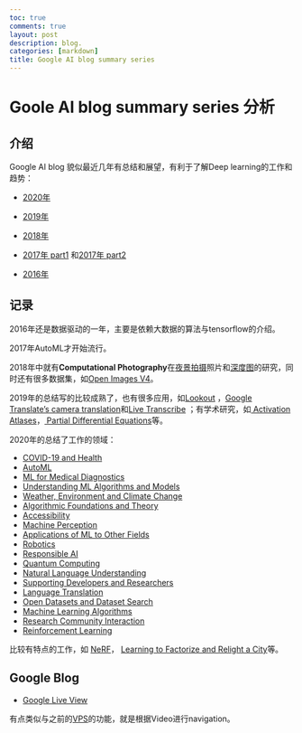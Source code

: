 ```yaml
---
toc: true
comments: true
layout: post
description: blog.
categories: [markdown]
title: Google AI blog summary series
---
```

# Goole AI blog summary series 分析

## 介绍

Google AI blog 貌似最近几年有总结和展望，有利于了解Deep learning的工作和趋势：

- [2020年](https://ai.googleblog.com/2021/01/google-research-looking-back-at-2020.html)

- [2019年](https://ai.googleblog.com/2020/01/google-research-looking-back-at-2019.html)

- [2018年](https://ai.googleblog.com/2019/01/looking-back-at-googles-research.html)

- [2017年 part1](https://ai.googleblog.com/2018/01/the-google-brain-team-looking-back-on.html) 和[2017年 part2](https://ai.googleblog.com/2018/01/the-google-brain-team-looking-back-on_12.html)

- [2016年](https://ai.googleblog.com/2017/01/the-google-brain-team-looking-back-on.html)

## 记录

2016年还是数据驱动的一年，主要是依赖大数据的算法与tensorflow的介绍。

2017年AutoML才开始流行。

2018年中就有**Computational Photography**在[夜景拍摄](https://ai.googleblog.com/2018/11/night-sight-seeing-in-dark-on-pixel.html)照片和[深度图](https://ai.googleblog.com/2018/11/learning-to-predict-depth-on-pixel-3.html)的研究，同时还有很多数据集，如[Open Images V4](http://ai.googleblog.com/2018/04/announcing-open-images-v4-and-eccv-2018.html)。

2019年的总结写的比较成熟了，也有很多应用，如[Lookout](https://www.blog.google/outreach-initiatives/accessibility/lookout-discover-your-surroundings-help-ai/) ，[Google Translate’s camera translation](https://www.blog.google/products/translate/google-translates-instant-camera-translation-gets-upgrade/)和[Live Transcribe](https://ai.googleblog.com/2019/02/real-time-continuous-transcription-with.html) ；有学术研究，如[ Activation Atlases](http://ai.googleblog.com/2019/03/exploring-neural-networks.html)，[ Partial Differential Equations](http://ai.googleblog.com/2019/07/learning-better-simulation-methods-for.html)等。

2020年的总结了工作的领域：

- [COVID-19 and Health](https://ai.googleblog.com/2021/01/google-research-looking-back-at-2020.html#COVIDandHealth)
- [AutoML](https://ai.googleblog.com/2021/01/google-research-looking-back-at-2020.html#AutoML) 
- [ML for Medical Diagnostics](https://ai.googleblog.com/2021/01/google-research-looking-back-at-2020.html#MedicalDiagnostics) 
- [Understanding ML Algorithms and Models](https://ai.googleblog.com/2021/01/google-research-looking-back-at-2020.html#Models) 
- [Weather, Environment and Climate Change](https://ai.googleblog.com/2021/01/google-research-looking-back-at-2020.html#Weather) 
- [ Algorithmic Foundations and Theory](https://ai.googleblog.com/2021/01/google-research-looking-back-at-2020.html#Foundations) 
- [Accessibility](https://ai.googleblog.com/2021/01/google-research-looking-back-at-2020.html#Accessibility) 
- [Machine Perception](https://ai.googleblog.com/2021/01/google-research-looking-back-at-2020.html#Perception) 
- [Applications of ML to Other Fields](https://ai.googleblog.com/2021/01/google-research-looking-back-at-2020.html#OtherFields) 
- [Robotics](https://ai.googleblog.com/2021/01/google-research-looking-back-at-2020.html#Robotics)
- [Responsible AI](https://ai.googleblog.com/2021/01/google-research-looking-back-at-2020.html#ResponsibleAI)
- [Quantum Computing](https://ai.googleblog.com/2021/01/google-research-looking-back-at-2020.html#Quantum) 
- [Natural Language Understanding](https://ai.googleblog.com/2021/01/google-research-looking-back-at-2020.html#NLU)
- [Supporting Developers and Researchers](https://ai.googleblog.com/2021/01/google-research-looking-back-at-2020.html#Community) 
- [Language Translation](https://ai.googleblog.com/2021/01/google-research-looking-back-at-2020.html#Translation)
- [Open Datasets and Dataset Search](https://ai.googleblog.com/2021/01/google-research-looking-back-at-2020.html#Datasets) 
- [Machine Learning Algorithms](https://ai.googleblog.com/2021/01/google-research-looking-back-at-2020.html#Algorithms) 
- [Research Community Interaction](https://ai.googleblog.com/2021/01/google-research-looking-back-at-2020.html#CommunityInteraction)  
- [Reinforcement Learning](https://ai.googleblog.com/2021/01/google-research-looking-back-at-2020.html#RL)

比较有特点的工作，如 [NeRF](https://www.matthewtancik.com/nerf)， [Learning to Factorize and Relight a City](https://factorize-a-city.github.io/)等。


##  Google Blog

- [Google Live View](https://blog.google/products/maps/new-sense-direction-live-view/)

有点类似与之前的[VPS](https://ai.googleblog.com/2019/02/using-global-localization-to-improve.html)的功能，就是根据Video进行navigation。
